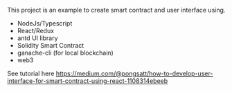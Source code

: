 This project is an example to create smart contract and user interface using.
* NodeJs/Typescript
* React/Redux
* antd UI library
* Solidity Smart Contract
* ganache-cli (for local blockchain)
* web3

See tutorial here https://medium.com/@pongsatt/how-to-develop-user-interface-for-smart-contract-using-react-1108314ebeeb